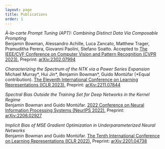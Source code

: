 ```yaml
---
layout: page
title: Publications
order: 1
---
```

*À-la-carte Prompt Tuning (APT): Combining Distinct Data Via Composable Prompting*<br>
Benjamin Bowman, Alessandro Achille, Luca Zancato, Matthew Trager, Pramuditha Perera, Giovanni Paolini, Stefano Soatto.  Accepted to [The IEEE/CVF Conference on Computer Vision and Pattern Recognition (CVPR 2023).](https://cvpr2023.thecvf.com/)  Preprint: [arXiv:2302.07994](https://arxiv.org/abs/2302.07994)

*Characterizing the Spectrum of the NTK via a Power Series Expansion*<br>
Michael Murray\*, Hui Jin\*, Benjamin Bowman\*, Guido Montúfar (\*Equal contribution). 
[The Eleventh International Conference on Learning Representations (ICLR 2023).](https://openreview.net/forum?id=Tvms8xrZHyR)
Preprint: [arXiv:2211.07844](https://arxiv.org/abs/2211.07844)

*Spectral Bias Outside the Training Set for Deep Networks in the Kernel Regime*<br>
Benjamin Bowman and Guido Montúfar.  [2022 Conference on Neural Information Processing Systems (NeurIPS 2022).](https://openreview.net/forum?id=a01PL2gb7W5) Preprint: [arXiv:2206.02927](https://arxiv.org/abs/2206.02927)

*Implicit Bias of MSE Gradient Optimization in Underparameterized Neural Networks*<br>
Benjamin Bowman and Guido Montúfar. [The Tenth International Conference on Learning Representations (ICLR 2022).](https://openreview.net/forum?id=VLgmhQDVBV) Preprint: [arXiv:2201.04738](https://arxiv.org/abs/2201.04738)
